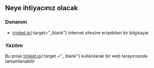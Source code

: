 ## Neye ihtiyacınız olacak

### Donanım

+ [trinket.io](https://trinket.io){:target="_blank"} internet sitesine erişebilen bir bilgisayar

### Yazılım

Bu proje [trinket.io](https://trinket.io){:target ="_ blank"} kullanılarak bir web tarayıcısında tamamlanabilir